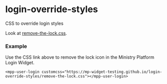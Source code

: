 # login-override-styles
CSS to override login styles

Look at [remove-the-lock.css](remove-the-lock.css).

### Example

Use the CSS link above to remove the lock icon in the Ministry Platform Login Widget.

```
<mpp-user-login customcss="https://mp-widget-testing.github.io/login-override-styles/remove-the-lock.css"></mpp-user-login>
```


